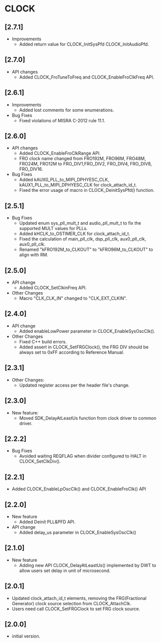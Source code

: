 # CLOCK

## [2.7.1]

- Improvements
  - Added return value for CLOCK_InitSysPfd CLOCK_InitAudioPfd.

## [2.7.0]

- API changes
  - Added CLOCK_FroTuneToFreq and CLOCK_EnableFroClkFreq API.

## [2.6.1]

- Improvements
  - Added lost comments for some enumerations.
- Bug Fixes
  - Fixed violations of MISRA C-2012 rule 11.1.

## [2.6.0]

- API changes
  - Added CLOCK_EnableFroClkRange API.
  - FRO clock name changed from FRO192M, FRO96M, FRO48M, FRO24M, FRO12M to FRO_DIV1,FRO_DIV2, FRO_DIV4, FRO_DIV8, FRO_DIV16.
- Bug Fixes
  - Added kAUX0_PLL_to_MIPI_DPHYESC_CLK, kAUX1_PLL_to_MIPI_DPHYESC_CLK for clock_attach_id_t.
  - Fixed the error usage of macro in CLOCK_DeinitSysPfd() function.

## [2.5.1]

- Bug Fixes
  - Updated enum sys_pll_mult_t and audio_pll_mult_t to fix the supported MULT values for PLLs.
  - Added kHCLK_to_OSTIMER_CLK for clock_attach_id_t.
  - Fixed the calculation of main_pll_clk, dsp_pll_clk, aux0_pll_clk, aux0_pll_clk.
  - Renamed "kFRO192M_to_CLKOUT" to "kFRO96M_to_CLKOUT" to align with RM.

## [2.5.0]

- API change
  - Added CLOCK_SetClkinFreq API.
- Other Changes
  - Macro "CLK_CLK_IN" changed to "CLK_EXT_CLKIN".

## [2.4.0]

- API change
  - Added enableLowPower parameter in CLOCK_EnableSysOscClk().
- Other Changes
  - Fixed C++ build errors.
  - Added assert in CLOCK_SetFRGClock(), the FRG DIV should be always set to 0xFF according to Reference Manual.

## [2.3.1]

- Other Changes:
  - Updated register access per the header file's change.

## [2.3.0]

- New feature:
  - Moved SDK_DelayAtLeastUs function from clock driver to common driver.

## [2.2.2]

- Bug Fixes
  - Avoided waiting REQFLAG when divider configured to HALT in CLOCK_SetClkDiv().

## [2.2.1]

- Added CLOCK_EnableLpOscClk() and CLOCK_EnableFroClk() API

## [2.2.0]

- New feature
  - Added Deinit PLL&PFD API.
- API change
  - Added delay_us parameter in CLOCK_EnableSysOscClk()

## [2.1.0]

- New feature
  - Adding new API CLOCK_DelayAtLeastUs() implemented by DWT to allow users set delay in unit of microsecond.

## [2.0.1]

- Updated clock_attach_id_t elements, removing the FRG(Fractional Generator)
  clock source selection from CLOCK_AttachClk.
- Users need call CLOCK_SetFRGClock to set FRG clock source.

## [2.0.0]

- initial version.
